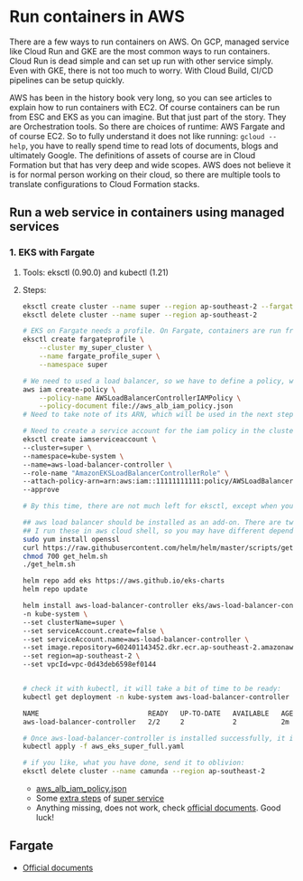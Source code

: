 # Run containers in AWS

There are a few ways to run containers on AWS. On GCP, managed service like Cloud Run and GKE are the most common ways to run containers. Cloud Run is dead simple and can set up run with other service simply. Even with GKE, there is not too much to worry. With Cloud Build, CI/CD pipelines can be setup quickly.

AWS has been in the history book very long, so you can see articles to explain how to run containers with EC2. Of course containers can be run from ESC and EKS as you can imagine. But that just part of the story. They are Orchestration tools. So there are choices of runtime: AWS Fargate and of course EC2. So to fully understand it does not like running: `gcloud --help`, you have to really spend time to read lots of documents, blogs and ultimately Google. The definitions of assets of course are in Cloud Formation but that has very deep and wide scopes. AWS does not believe it is for normal person working on their cloud, so there are multiple tools to translate configurations to Cloud Formation stacks.

## Run a web service in containers using managed services

### 1. EKS with Fargate
 1. Tools: eksctl (0.90.0) and kubectl (1.21)
 2. Steps:
    ```bash
    eksctl create cluster --name super --region ap-southeast-2 --fargate --with-oidc
    eksctl delete cluster --name super --region ap-southeast-2

    # EKS on Fargate needs a profile. On Fargate, containers are run from private subnets, eksctl magically only select private subnets, not like on Console you have to do a manual selection.
    eksctl create fargateprofile \
        --cluster my_super_cluster \
        --name fargate_profile_super \
        --namespace super

    # We need to used a load balancer, so we have to define a policy, which can be kept and reused.
    aws iam create-policy \
        --policy-name AWSLoadBalancerControllerIAMPolicy \
        --policy-document file://aws_alb_iam_policy.json
    # Need to take note of its ARN, which will be used in the next step. The number after iam is your account string. So most likely you can

    # Need to create a service account for the iam policy in the cluster.
    eksctl create iamserviceaccount \
    --cluster=super \
    --namespace=kube-system \
    --name=aws-load-balancer-controller \
    --role-name "AmazonEKSLoadBalancerControllerRole" \
    --attach-policy-arn=arn:aws:iam::11111111111:policy/AWSLoadBalancerControllerIAMPolicy \
    --approve

    # By this time, there are not much left for eksctl, except when you need to run it for deletion.

    ## aws load balancer should be installed as an add-on. There are two ways (no surprise), but using helm was only the successful way in my investigation.
    ## I run these in aws cloud shell, so you may have different dependence issues.
    sudo yum install openssl
    curl https://raw.githubusercontent.com/helm/helm/master/scripts/get-helm-3 > get_helm.sh
    chmod 700 get_helm.sh
    ./get_helm.sh

    helm repo add eks https://aws.github.io/eks-charts
    helm repo update

    helm install aws-load-balancer-controller eks/aws-load-balancer-controller \
    -n kube-system \
    --set clusterName=super \
    --set serviceAccount.create=false \
    --set serviceAccount.name=aws-load-balancer-controller \
    --set image.repository=602401143452.dkr.ecr.ap-southeast-2.amazonaws.com/amazon/aws-load-balancer-controller \
    --set region=ap-southeast-2 \
    --set vpcId=vpc-0d43deb6598ef0144


    # check it with kubectl, it will take a bit of time to be ready:
    kubectl get deployment -n kube-system aws-load-balancer-controller

    NAME                           READY   UP-TO-DATE   AVAILABLE   AGE
    aws-load-balancer-controller   2/2     2            2           2m

    # Once aws-load-balancer-controller is installed successfully, it is time to deploy kubenets Deployment, Service and Ingress. Then you will have a public accessible web service.
    kubectl apply -f aws_eks_super_full.yaml

    # if you like, what you have done, send it to oblivion:
    eksctl delete cluster --name camunda --region ap-southeast-2
    ```

    * [aws_alb_iam_policy.json](aws_alb_iam_policy.json)
    * Some [extra steps](https://docs.aws.amazon.com/eks/latest/userguide/alb-ingress.html) of [super service](aws_eks_super_full.yaml)
    * Anything missing, does not work, check [official documents](https://docs.aws.amazon.com/eks/latest/userguide/what-is-eks.html). Good luck!

## Fargate

   * [Official documents](https://docs.aws.amazon.com/AmazonECS/latest/userguide/getting-started-fargate.html)